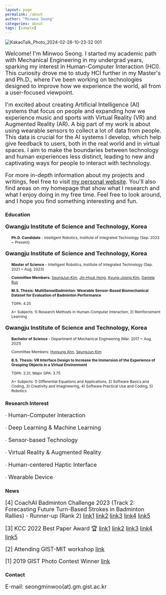 ```yaml
---
layout: page
permalink: /about
author: "Minwoo Seong"
categories: about
tags: [sample]
---
```


![KakaoTalk_Photo_2024-02-28-10-23-32 001](https://github.com/dailyminiii/dailyminiii.github.io/assets/79134282/f1b25080-a6d0-4766-925f-0ed64413338e)

<div style="font-size: 18px;"><p>
Welcome! I'm Minwoo Seong. I started my academic path with Mechanical Engineering in my undergrad years, sparking my interest in Human-Computer Interaction (HCI). This curiosity drove me to study HCI further in my Master's and Ph.D., where I've been working on technologies designed to improve how we experience the world, all from a user-focused viewpoint.
</p></div>

<div style="font-size: 18px;"><p>
I'm excited about creating Artificial Intelligence (AI) systems that focus on people and expanding how we experience music and sports with Virtual Reality (VR) and Augmented Reality (AR). A big part of my work is about using wearable sensors to collect a lot of data from people. This data is crucial for the AI systems I develop, which help give feedback to users, both in the real world and in virtual spaces. I aim to make the boundaries between technology and human experiences less distinct, leading to new and captivating ways for people to interact with technology.
</p></div>

<div style="font-size: 18px;"><p>
For more in-depth information about my projects and writings, feel free to visit <a href="https://dailyminiii.github.io/">my personal website</a>. You'll also find areas on my homepage that show what I research and what I enjoy doing in my free time. Feel free to look around, and I hope you find something interesting and fun.
</p></div>

### Education

<div style="font-size: 18px;">
 <p>
<span style="font-weight: bold;">Gwangju Institute of Science and Technology, Korea</span>
  </p>
</div>

<div style="font-size: 12px;">
 <div style="margin-left: 20px;">
 <p>
<span style="font-weight: bold;"> Ph.D. Candidate </span> - Intelligent Robotics, Institute of Integrated Technology (Sep. 2023 ~ Present)
  </p>
</div></div>

<div style="font-size: 18px;">
 <p>
<span style="font-weight: bold;">Gwangju Institute of Science and Technology, Korea</span>
 </p>
</div>

<div style="font-size: 12px;">
 <div style="margin-left: 20px;">
 <p>
<span style="font-weight: bold;">Master of Science </span> - Intelligent Robotics, Institute of Integrated Technology (Sep. 2021 ~ Aug. 2023)
 </p>
</div></div>

<div style="font-size: 12px;">
 <div style="margin-left: 20px;"><p>
<span style="font-weight: bold;"> Committee Members:</span> <a href="https://scholar.google.co.kr/citations?user=AjfRd6wAAAAJ&hl=ko&oi=ao">SeungJun Kim</a>, <a href="https://scholar.google.com/citations?user=iTu5G9QAAAAJ&hl=ko">Jin-Hyuk Hong</a>, <a href="https://scholar.google.com.au/citations?user=YBYE93sAAAAJ&hl=en">Kyung-Joong Kim</a>, <a href="https://www.csail.mit.edu/person/daniela-rus">Daniela Rus</a>
 </p>
</div></div>

<div style="font-size: 12px;">
 <div style="margin-left: 20px;"><p>
 <span style="font-weight: bold;">M.S. Thesis: MultiSenseBadminton: Wearable Sensor-Based Biomechanical Dataset for Evaluation of Badminton Performance</span> 
</p>
</div></div>

<div style="font-size: 12px;"><div style="margin-left: 20px;"><p>TGPA: 4.25</p></div></div>

<div style="font-size: 12px;"><div style="margin-left: 20px;"><p>A+ Subjects: 1) Research Methods in Human-Computer Interaction, 2) Reinforcement Learning</p></div></div>






<div style="font-size: 18px;">
 <p>
<span style="font-weight: bold;">Gwangju Institute of Science and Technology, Korea</span>
 </p>
</div>


<div style="font-size: 12px;">
 <div style="margin-left: 20px;">
 <p>
<span style="font-weight: bold;">Bachelor of Science </span> -  Department of Mechanical Engineering (Mar. 2017 ~ Aug. 2021)
 </p>
</div></div>

<div style="font-size: 12px;">
 <div style="margin-left: 20px;"><p>
<span style="font-weight: bold;"> <p>Committee Members: <a href="https://sites.google.com/view/hyosungahn/">Hyosung Ahn</a>, <a href="https://scholar.google.co.kr/citations?user=AjfRd6wAAAAJ&hl=ko&oi=ao">SeungJun Kim</a>
 </p>
</div></div>

<div style="font-size: 12px;">
 <div style="margin-left: 20px;"><p><span style="font-weight: bold;">B.S. Thesis: VR Interface Design to Increase the Immersion of the Experience of Grasping Objects in a Virtual Environment</span></p>
</div></div>

<div style="font-size: 12px;"><div style="margin-left: 20px;"><p>TGPA: 3.31, Major GPA: 3.75</p></div></div>

<div style="font-size: 12px;"><div style="margin-left: 20px;"><p>A+ Subjects: 1) Differential Equations and Applications, 2) Software Basics and Coding, 3) Creativity and Imagineering, 4) Software Practical Use and Coding, 5) Robotics</p></div></div>


### Research Interest

<div style="font-size: 18px;"><p>∙ Human-Computer Interaction </p></div>

<div style="font-size: 18px;"><p>∙ Deep Learning & Machine Learning</p></div>

<div style="font-size: 18px;"><p>∙ Sensor-based Technology </p></div>

<div style="font-size: 18px;"><p>∙ Virtual Reality & Augmented Reality</p></div>

<div style="font-size: 18px;"><p>∙ Human-centered Haptic Interface</p></div>

<div style="font-size: 18px;"><p>∙ Wearable Device</p></div>

### News
<div style="font-size: 18px;">
  <p>
  [4] CoachAI Badminton Challenge 2023 (Track 2: Forecasting Future Turn-Based Strokes in Badminton Rallies) - Runner-up (Rank 2)
   <a href="https://www.hellodd.com/news/articleView.html?idxno=101474">link1</a>
    <a href="https://m.dhnews.co.kr/news/view/1065572047910822">link2</a>
    <a href="https://mobile.newsis.com/view.html?ar_id=NISX20230817_0002416497#_PA">link3</a>
    <a href="http://m.jndn.com/article.php?aid=1692253688367605011">link4</a>
    <a href="https://www.aitimes.kr/news/articleView.html?idxno=28740">link5</a>
   </p>
 </div>
 

<div style="font-size: 18px;">
  <p>
    [3] KCC 2022 Best Paper Award 🏆
    <a href="http://www.chum-dan.net/news/articleView.html?idxno=6089">link1</a>
    <a href="https://news.unn.net/news/articleView.html?idxno=531642">link2</a>
    <a href="https://www.news1.kr/articles/?4753497">link3</a>
    <a href="https://news.nate.com/view/20220726n07118">link4</a>
    <a href="https://news.nate.com/view/20220726n07367">link5</a>
  </p>
</div>
 
 
 <div style="font-size: 18px;">
  <p>
  [2] Attending GIST-MIT workshop <a href="https://www.etnews.com/20220711000027">link</a>
   </p>
 </div>
 
 
<div style="font-size: 18px;">
  <p>
  [1] 2019 GIST Photo Contest Winner <a href="https://www.gist.ac.kr/kr/html/sub06/060101.html?mode=V&no=194113">link</a>
   </p>
 </div>


### Contact

<div style="font-size: 18px;"><p>E-mail: seongminwoo(at).gm.gist.ac.kr</p></div>

